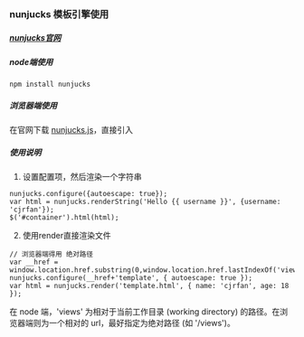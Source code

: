 ### nunjucks 模板引擎使用
##### [nunjucks官网](http://mozilla.github.io/nunjucks/)
##### node端使用
`npm install nunjucks`
##### 浏览器端使用
在官网下载 [nunjucks.js](http://mozilla.github.io/nunjucks/files/nunjucks.js)，直接引入
##### 使用说明
1. 设置配置项，然后渲染一个字符串
```
nunjucks.configure({autoescape: true});
var html = nunjucks.renderString('Hello {{ username }}', {username: 'cjrfan'});
$('#container').html(html);
```
2. 使用render直接渲染文件
```
// 浏览器端得用 绝对路径
var __href = window.location.href.substring(0,window.location.href.lastIndexOf('views/index.html'));
nunjucks.configure(__href+'template', { autoescape: true });
var html = nunjucks.render('template.html', { name: 'cjrfan', age: 18 });
```
在 node 端，'views' 为相对于当前工作目录 (working directory) 的路径。在浏览器端则为一个相对的 url，最好指定为绝对路径 (如 '/views')。
